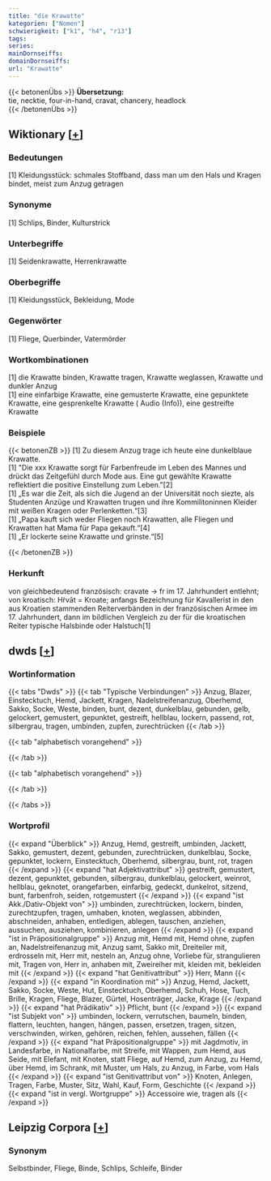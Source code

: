```yaml
---
title: "die Krawatte"
kategorien: ["Nomen"]
schwierigkeit: ["k1", "h4", "r13"]
tags:
series:
mainDornseiffs:
domainDornseiffs:
url: "Krawatte"
---
```


{{< betonenÜbs >}}
**Übersetzung:**  
tie, necktie, four-in-hand, cravat, chancery, headlock  
{{< /betonenÜbs >}}

## Wiktionary [[+](https://de.wiktionary.org/wiki/Krawatte)]

### Bedeutungen
[1] Kleidungsstück: schmales Stoffband, dass man um den Hals und Kragen bindet, meist zum Anzug getragen  

### Synonyme
[1] Schlips, Binder, Kulturstrick  

### Unterbegriffe
[1] Seidenkrawatte, Herrenkrawatte  

### Oberbegriffe
[1] Kleidungsstück, Bekleidung, Mode  

### Gegenwörter
[1] Fliege, Querbinder, Vatermörder  

### Wortkombinationen
[1] die Krawatte binden, Krawatte tragen, Krawatte weglassen, Krawatte und dunkler Anzug  
[1] eine einfarbige Krawatte, eine gemusterte Krawatte, eine gepunktete Krawatte, eine gesprenkelte Krawatte ( Audio (Info)), eine gestreifte Krawatte  

### Beispiele
{{< betonenZB >}}
[1] Zu diesem Anzug trage ich heute eine dunkelblaue Krawatte.  
[1] "Die xxx Krawatte sorgt für Farbenfreude im Leben des Mannes und drückt das Zeitgefühl durch Mode aus. Eine gut gewählte Krawatte reflektiert die positive Einstellung zum Leben."[2]  
[1] „Es war die Zeit, als sich die Jugend an der Universität noch siezte, als Studenten Anzüge und Krawatten trugen und ihre Kommilitoninnen Kleider mit weißen Kragen oder Perlenketten.“[3]  
[1] „Papa kauft sich weder Fliegen noch Krawatten, alle Fliegen und Krawatten hat Mama für Papa gekauft.“[4]  
[1] „Er lockerte seine Krawatte und grinste.“[5]  

{{< /betonenZB >}}
### Herkunft
von gleichbedeutend französisch: cravate → fr im 17. Jahrhundert entlehnt; von kroatisch: Hr̀vāt = Kroate; anfangs Bezeichnung für Kavallerist in den aus Kroatien stammenden Reiterverbänden in der französischen Armee im 17. Jahrhundert, dann im bildlichen Vergleich zu der für die kroatischen Reiter typische Halsbinde oder Halstuch[1]  



## dwds [[+](https://www.dwds.de/wb/Krawatte)]

### Wortinformation
{{< tabs "Dwds" >}}
{{< tab "Typische Verbindungen" >}}
Anzug, Blazer, Einstecktuch, Hemd, Jackett, Kragen, Nadelstreifenanzug, Oberhemd, Sakko, Socke, Weste, binden, bunt, dezent, dunkelblau, gebunden, gelb, gelockert, gemustert, gepunktet, gestreift, hellblau, lockern, passend, rot, silbergrau, tragen, umbinden, zupfen, zurechtrücken
{{< /tab >}}

{{< tab "alphabetisch vorangehend" >}}

{{< /tab >}}

{{< tab "alphabetisch vorangehend" >}}

{{< /tab >}}

{{< /tabs >}}

### Wortprofil
{{< expand "Überblick" >}} Anzug, Hemd, gestreift, umbinden, Jackett, Sakko, gemustert, dezent, gebunden, zurechtrücken, dunkelblau, Socke, gepunktet, lockern, Einstecktuch, Oberhemd, silbergrau, bunt, rot, tragen {{< /expand >}}
{{< expand "hat Adjektivattribut" >}} gestreift, gemustert, dezent, gepunktet, gebunden, silbergrau, dunkelblau, gelockert, weinrot, hellblau, geknotet, orangefarben, einfarbig, gedeckt, dunkelrot, sitzend, bunt, farbenfroh, seiden, rotgemustert {{< /expand >}}
{{< expand "ist Akk./Dativ-Objekt von" >}} umbinden, zurechtrücken, lockern, binden, zurechtzupfen, tragen, umhaben, knoten, weglassen, abbinden, abschneiden, anhaben, entledigen, ablegen, tauschen, anziehen, aussuchen, ausziehen, kombinieren, anlegen {{< /expand >}}
{{< expand "ist in Präpositionalgruppe" >}} Anzug mit, Hemd mit, Hemd ohne, zupfen an, Nadelstreifenanzug mit, Anzug samt, Sakko mit, Dreiteiler mit, erdrosseln mit, Herr mit, nesteln an, Anzug ohne, Vorliebe für, strangulieren mit, Tragen von, Herr in, anhaben mit, Zweireiher mit, kleiden mit, bekleiden mit {{< /expand >}}
{{< expand "hat Genitivattribut" >}} Herr, Mann {{< /expand >}}
{{< expand "in Koordination mit" >}} Anzug, Hemd, Jackett, Sakko, Socke, Weste, Hut, Einstecktuch, Oberhemd, Schuh, Hose, Tuch, Brille, Kragen, Fliege, Blazer, Gürtel, Hosenträger, Jacke, Krage {{< /expand >}}
{{< expand "hat Prädikativ" >}} Pflicht, bunt {{< /expand >}}
{{< expand "ist Subjekt von" >}} umbinden, lockern, verrutschen, baumeln, binden, flattern, leuchten, hangen, hängen, passen, ersetzen, tragen, sitzen, verschwinden, wirken, gehören, reichen, fehlen, aussehen, fällen {{< /expand >}}
{{< expand "hat Präpositionalgruppe" >}} mit Jagdmotiv, in Landesfarbe, in Nationalfarbe, mit Streife, mit Wappen, zum Hemd, aus Seide, mit Elefant, mit Knoten, statt Fliege, auf Hemd, zum Anzug, zu Hemd, über Hemd, im Schrank, mit Muster, um Hals, zu Anzug, in Farbe, vom Hals {{< /expand >}}
{{< expand "ist Genitivattribut von" >}} Knoten, Anlegen, Tragen, Farbe, Muster, Sitz, Wahl, Kauf, Form, Geschichte {{< /expand >}}
{{< expand "ist in vergl. Wortgruppe" >}} Accessoire wie, tragen als {{< /expand >}}

## Leipzig Corpora [[+](https://corpora.uni-leipzig.de/en/res?word=Krawatte&corpusId=deu_newscrawl-public_2018)]


### Synonym
Selbstbinder, Fliege, Binde, Schlips, Schleife, Binder

